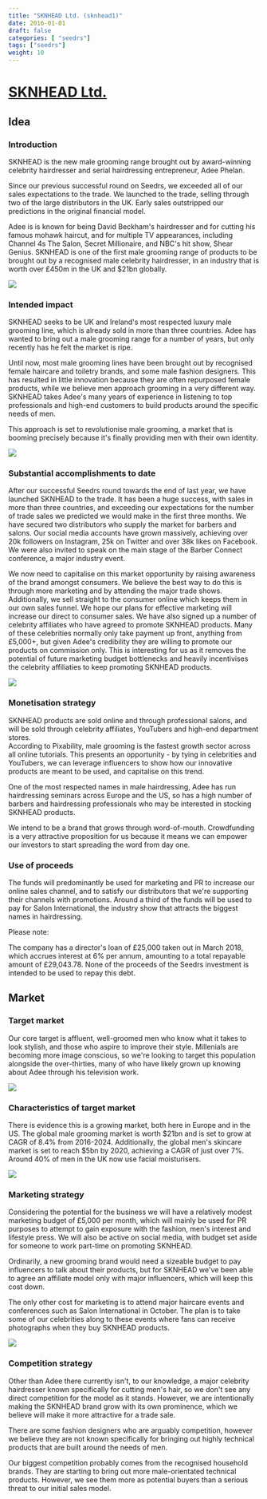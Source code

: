 ```yaml
---
title: "SKNHEAD Ltd. (sknhead1)"
date: 2016-01-01
draft: false
categories: [ "seedrs"]
tags: ["seedrs"]
weight: 10
---
```


# [SKNHEAD Ltd.](https://www.seedrs.com/sknhead1)

## Idea

### Introduction

SKNHEAD is the new male grooming range brought out by award-winning celebrity hairdresser and serial hairdressing entrepreneur, Adee Phelan.

Since our previous successful round on Seedrs, we exceeded all of our sales expectations to the trade. We launched to the trade, selling through two of the large distributors in the UK. Early sales outstripped our predictions in the original financial model.

Adee is is known for being David Beckham's hairdresser and for cutting his famous mohawk haircut, and for multiple TV appearances, including Channel 4s The Salon, Secret Millionaire, and NBC's hit show, Shear Genius. SKNHEAD is one of the first male grooming range of products to be brought out by a recognised male celebrity hairdresser, in an industry that is worth over £450m in the UK and $21bn globally.

![](/img/seedrs/uploads/startup/section_image/image/15707/lbd9tvbzitgi1wwtu7b2994gryb7y0l/SKNHEAD_ROUND2_Seedrs_Images_V01_Image05.jpg?rect=0%2C0%2C1251%2C1251&w=600&fit=clip&s=36d7c1427f790b1f2adbe68e9e441c7b)

### Intended impact

SKNHEAD seeks to be UK and Ireland's most respected luxury male grooming line, which is already sold in more than three countries. Adee has wanted to bring out a male grooming range for a number of years, but only recently has he felt the market is ripe.

Until now, most male grooming lines have been brought out by recognised female haircare and toiletry brands, and some male fashion designers. This has resulted in little innovation because they are often repurposed female products, while we believe men approach grooming in a very different way. SKNHEAD takes Adee's many years of experience in listening to top professionals and high-end customers to build products around the specific needs of men.

This approach is set to revolutionise male grooming, a market that is booming precisely because it's finally providing men with their own identity.

![](/img/seedrs/uploads/startup/section_image/image/15705/h5j11rnsj463kzzgn3nq2u6pmsj50eq/SKNHEAD_ROUND2_Seedrs_Images_V01_Image01.jpg?rect=-2%2C0%2C1251%2C4469&w=600&fit=clip&s=821ef77f7e55dc1f02c8d6ed61e1377c)

### Substantial accomplishments to date

After our successful Seedrs round towards the end of last year, we have launched SKNHEAD to the trade. It has been a huge success, with sales in more than three countries, and exceeding our expectations for the number of trade sales we predicted we would make in the first three months. We have secured two distributors who supply the market for barbers and salons. Our social media accounts have grown massively, achieving over 20k followers on Instagram, 25k on Twitter and over 38k likes on Facebook. We were also invited to speak on the main stage of the Barber Connect conference, a major industry event.

We now need to capitalise on this market opportunity by raising awareness of the brand amongst consumers. We believe the best way to do this is through more marketing and by attending the major trade shows. Additionally, we sell straight to the consumer online which keeps them in our own sales funnel. We hope our plans for effective marketing will increase our direct to consumer sales. We have also signed up a number of celebrity affiliates who have agreed to promote SKNHEAD products. Many of these celebrities normally only take payment up front, anything from £5,000+, but given Adee's credibility they are willing to promote our products on commission only. This is interesting for us as it removes the potential of future marketing budget bottlenecks and heavily incentivises the celebrity affiliaties to keep promoting SKNHEAD products.

![](/img/seedrs/uploads/startup/section_image/image/15706/aaowpdsoy5wakbgu684v97446zvz42m/150-dpiSKNHEAD_ROUND2_Seedrs_Images_V01_Image06__1_.jpg?rect=0%2C0%2C1251%2C2105&w=600&fit=clip&s=34489c1f1713712dc10adc51125d90df)

### Monetisation strategy

SKNHEAD products are sold online and through professional salons, and will be sold through celebrity affiliates, YouTubers and high-end department stores. <br>According to Pixability, male grooming is the fastest growth sector across all online tutorials. This presents an opportunity - by tying in celebrities and YouTubers, we can leverage influencers to show how our innovative products are meant to be used, and capitalise on this trend.

One of the most respected names in male hairdressing, Adee has run hairdressing seminars across Europe and the US, so has a high number of barbers and hairdressing professionals who may be interested in stocking SKNHEAD products.

We intend to be a brand that grows through word-of-mouth. Crowdfunding is a very attractive proposition for us because it means we can empower our investors to start spreading the word from day one.

### Use of proceeds

The funds will predominantly be used for marketing and PR to increase our online sales channel, and to satisfy our distributors that we're supporting their channels with promotions. Around a third of the funds will be used to pay for Salon International, the industry show that attracts the biggest names in hairdressing.

Please note:

The company has a director's loan of £25,000 taken out in March 2018, which accrues interest at 6% per annum, amounting to a total repayable amount of £29,043.78. None of the proceeds of the Seedrs investment is intended to be used to repay this debt.

## Market

### Target market

Our core target is affluent, well-groomed men who know what it takes to look stylish, and those who aspire to improve their style. Millenials are becoming more image conscious, so we're looking to target this population alongside the over-thirties, many of who have likely grown up knowing about Adee through his television work.

![](/img/seedrs/uploads/startup/section_image/image/15710/2fbe1fbx6s9lugbhuiz5kagt2l8vius/SKNHEAD_ROUND2_Seedrs_Images_V01_Image03.jpg?rect=0%2C0%2C1251%2C1251&w=600&fit=clip&s=dfba24efcab28234fad9748dcc9aed79)

### Characteristics of target market

There is evidence this is a growing market, both here in Europe and in the US. The global male grooming market is worth $21bn and is set to grow at CAGR of 8.4% from 2016-2024. Additionally, the global men's skincare market is set to reach $5bn by 2020, achieving a CAGR of just over 7%. Around 40% of men in the UK now use facial moisturisers.

![](/img/seedrs/uploads/startup/section_image/image/15708/svd28g2h3ae7im7gykjim1nddhhadsi/SKNHEAD_ROUND2_Seedrs_Images_V01_Image08.jpg?rect=1%2C0%2C1251%2C2341&w=600&fit=clip&s=e614b595fce7f7319ed9d5c2efa57f0e)

### Marketing strategy

Considering the potential for the business we will have a relatively modest marketing budget of £5,000 per month, which will mainly be used for PR purposes to attempt to gain exposure with the fashion, men's interest and lifestyle press. We will also be active on social media, with budget set aside for someone to work part-time on promoting SKNHEAD.

Ordinarily, a new grooming brand would need a sizeable budget to pay influencers to talk about their products, but for SKNHEAD we've been able to agree an affiliate model only with major influencers, which will keep this cost down.

The only other cost for marketing is to attend major haircare events and conferences such as Salon International in October. The plan is to take some of our celebrities along to these events where fans can receive photographs when they buy SKNHEAD products.

![](/img/seedrs/uploads/startup/section_image/image/15709/cgqf2evgglm40kkchw26ksdudpgxptg/SKNHEAD_ROUND2_Seedrs_Images_V01_Image07.jpg?rect=99%2C78%2C1151%2C1063&w=600&fit=clip&s=8f643dbe27f295a1dde689dc822cb568)

### Competition strategy

Other than Adee there currently isn't, to our knowledge, a major celebrity hairdresser known specifically for cutting men's hair, so we don't see any direct competition for the model as it stands. However, we are intentionally making the SKNHEAD brand grow with its own prominence, which we believe will make it more attractive for a trade sale.

There are some fashion designers who are arguably competition, however we believe they are not known specifically for bringing out highly technical products that are built around the needs of men.

Our biggest competition probably comes from the recognised household brands. They are starting to bring out more male-orientated technical products. However, we see them more as potential buyers than a serious threat to our initial sales model.

